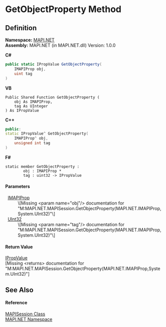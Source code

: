 # GetObjectProperty Method




## Definition
**Namespace:** <a href="5bef4637-66f8-16d4-e5f4-4d0da57a1538.md">MAPI.NET</a>  
**Assembly:** MAPI.NET (in MAPI.NET.dll) Version: 1.0.0

**C#**
``` C#
public static IPropValue GetObjectProperty(
	IMAPIProp obj,
	uint tag
)
```
**VB**
``` VB
Public Shared Function GetObjectProperty ( 
	obj As IMAPIProp,
	tag As UInteger
) As IPropValue
```
**C++**
``` C++
public:
static IPropValue^ GetObjectProperty(
	IMAPIProp^ obj, 
	unsigned int tag
)
```
**F#**
``` F#
static member GetObjectProperty : 
        obj : IMAPIProp * 
        tag : uint32 -> IPropValue 
```



#### Parameters
<dl><dt>  <a href="a20f5817-5533-814e-fd1d-0d3a9179b1b4.md">IMAPIProp</a></dt><dd>\[Missing &lt;param name="obj"/&gt; documentation for "M:MAPI.NET.MAPISession.GetObjectProperty(MAPI.NET.IMAPIProp,System.UInt32)"\]</dd><dt>  <a href="https://learn.microsoft.com/dotnet/api/system.uint32" target="_blank" rel="noopener noreferrer">UInt32</a></dt><dd>\[Missing &lt;param name="tag"/&gt; documentation for "M:MAPI.NET.MAPISession.GetObjectProperty(MAPI.NET.IMAPIProp,System.UInt32)"\]</dd></dl>

#### Return Value
<a href="2a268271-39cd-b9bd-d434-1bd1ce5d3066.md">IPropValue</a>  
\[Missing &lt;returns&gt; documentation for "M:MAPI.NET.MAPISession.GetObjectProperty(MAPI.NET.IMAPIProp,System.UInt32)"\]

## See Also


#### Reference
<a href="565716dd-6368-0783-4ced-5771b200faf1.md">MAPISession Class</a>  
<a href="5bef4637-66f8-16d4-e5f4-4d0da57a1538.md">MAPI.NET Namespace</a>  
